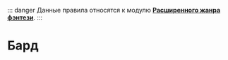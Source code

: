 ::: danger
Данные правила относятся к модулю **[Расширенного жанра фэнтези](/advanced-fantasy/)**.
:::

# Бард
